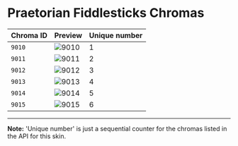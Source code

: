 # Praetorian Fiddlesticks Chromas

| Chroma ID | Preview | Unique number |
|---|---|---|
| `9010` | ![9010](https://raw.communitydragon.org/latest/plugins/rcp-be-lol-game-data/global/default/v1/champion-chroma-images/9/9010.png) | 1 |
| `9011` | ![9011](https://raw.communitydragon.org/latest/plugins/rcp-be-lol-game-data/global/default/v1/champion-chroma-images/9/9011.png) | 2 |
| `9012` | ![9012](https://raw.communitydragon.org/latest/plugins/rcp-be-lol-game-data/global/default/v1/champion-chroma-images/9/9012.png) | 3 |
| `9013` | ![9013](https://raw.communitydragon.org/latest/plugins/rcp-be-lol-game-data/global/default/v1/champion-chroma-images/9/9013.png) | 4 |
| `9014` | ![9014](https://raw.communitydragon.org/latest/plugins/rcp-be-lol-game-data/global/default/v1/champion-chroma-images/9/9014.png) | 5 |
| `9015` | ![9015](https://raw.communitydragon.org/latest/plugins/rcp-be-lol-game-data/global/default/v1/champion-chroma-images/9/9015.png) | 6 |

---

**Note:** 'Unique number' is just a sequential counter for the chromas listed in the API for this skin.